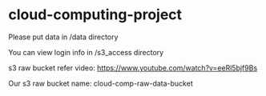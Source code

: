 # cloud-computing-project

Please put data in /data directory

You can view login info in /s3_access directory

s3 raw bucket refer video: https://www.youtube.com/watch?v=eeRl5bjf9Bs

Our s3 raw bucket name: cloud-comp-raw-data-bucket

